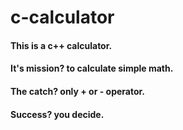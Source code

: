 # c-calculator

#### This is a c++ calculator.
#### It's mission? to calculate simple math.
#### The catch? only + or - operator.
#### Success? you decide.

